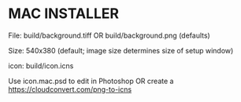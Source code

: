 


MAC INSTALLER
====================================== 

File: build/background.tiff OR build/background.png (defaults)

Size: 540x380 (default; image size determines size of setup window)


icon: build/icon.icns

Use icon.mac.psd to edit in Photoshop OR create a  
https://cloudconvert.com/png-to-icns
